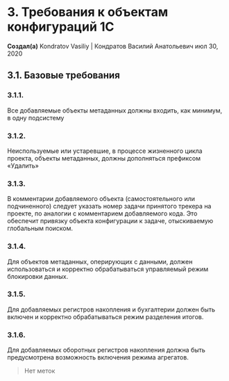 # 3. Требования к объектам конфигураций 1С

**Создал(а)** Kondratov Vasiliy | Кондратов Василий Анатольевич июл 30, 2020

## 3.1. Базовые требования

### 3.1.1. 
Все добавляемые объекты метаданных должны входить, как минимум, в одну подсистему

### 3.1.2. 
Неиспользуемые или устаревшие, в процессе жизненного цикла проекта, объекты метаданных, должны дополняться префиксом «Удалить»

### 3.1.3. 
В комментарии добавляемого объекта (самостоятельного или подчиненного) следует указать номер задачи принятого трекера на проекте, по аналогии с комментарием добавляемого кода. Это обеспечит привязку объекта конфигурации к задаче, отыскиваемую глобальным поиском.

### 3.1.4. 
Для объектов метаданных, оперирующих с данными, должен использоваться и корректно обрабатываться управляемый режим блокировки данных.

### 3.1.5. 
Для добавляемых регистров накопления и бухгалтерии должен быть включен и корректно обрабатываться режим разделения итогов.

### 3.1.6. 
Для добавляемых оборотных регистров накопления должна быть предусмотрена возможность включения режима агрегатов.

> Нет меток